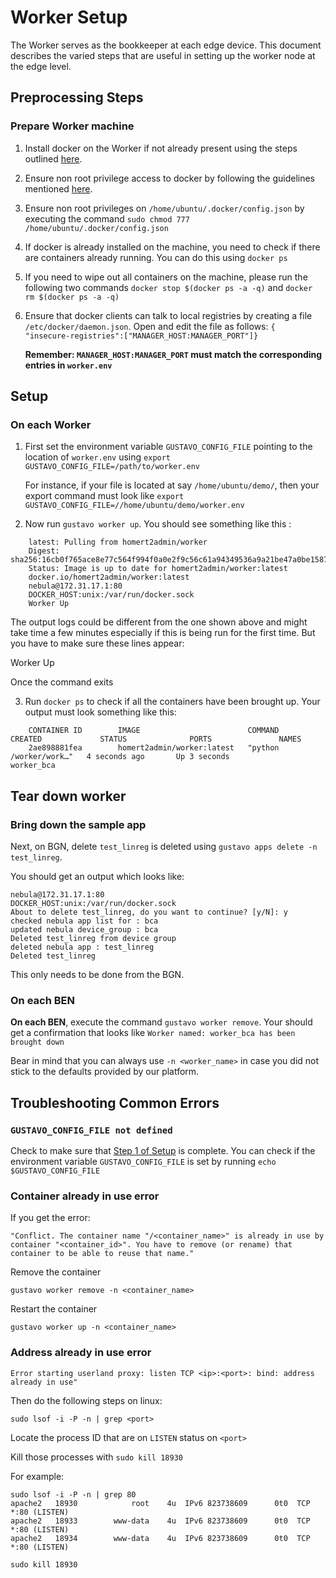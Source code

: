 # Worker Setup

The Worker serves as the bookkeeper at each edge device. This document describes the varied steps that are useful in setting up the worker node at the edge level.

## Preprocessing Steps

### Prepare Worker machine

1. Install docker on the Worker if not already present using the steps outlined [here](https://docs.docker.com/get-docker/). 
2. Ensure non root privilege access to docker by following the guidelines mentioned [here](https://docs.docker.com/engine/install/linux-postinstall/). 
3. Ensure non root privileges on `/home/ubuntu/.docker/config.json` by executing the command  `sudo chmod 777 /home/ubuntu/.docker/config.json`
4. If docker is already installed on the machine, you need to check if there are containers already running. You can do this using `docker ps`
5. If you need to wipe out all containers on the machine, please run the following two commands `docker stop $(docker ps -a -q)` and `docker rm $(docker ps -a -q)`
6. Ensure that docker clients can talk to local registries by creating a file `/etc/docker/daemon.json`. Open and edit the file as follows: 
    ```{  "insecure-registries":["MANAGER_HOST:MANAGER_PORT"]}```
    
    **Remember: `MANAGER_HOST:MANAGER_PORT` must match the corresponding entries in `worker.env`**

## Setup

### On each Worker

1. First set the environment variable `GUSTAVO_CONFIG_FILE` pointing to the location of `worker.env` using `export GUSTAVO_CONFIG_FILE=/path/to/worker.env` 
    
    For instance, if your file is located at say `/home/ubuntu/demo/`, then your export command must look like `export GUSTAVO_CONFIG_FILE=//home/ubuntu/demo/worker.env`
    
2. Now run `gustavo worker up`. You should see something like this :
    
```
    latest: Pulling from homert2admin/worker
    Digest: sha256:16cb0f765ace8e77c564f994f0a0e2f9c56c61a94349536a9a21be47a0be1587
    Status: Image is up to date for homert2admin/worker:latest
    docker.io/homert2admin/worker:latest
    nebula@172.31.17.1:80
    DOCKER_HOST:unix:/var/run/docker.sock
    Worker Up
```
    
The output logs could be different from the one shown above and might take time a few minutes especially if this is being run for the first time. But you have to make sure these lines appear:

Worker Up

Once the command exits 
    
3. Run `docker ps` to check if all the containers have been brought up. Your output must look something like this:
    
```
    CONTAINER ID        IMAGE                        COMMAND                  CREATED             STATUS              PORTS               NAMES
    2ae898881fea        homert2admin/worker:latest   "python /worker/work…"   4 seconds ago       Up 3 seconds                            worker_bca
```
    

## Tear down worker

### Bring down the sample app

Next, on BGN, delete `test_linreg` is deleted using `gustavo apps delete -n test_linreg`.

You should get an output which looks like:

```
nebula@172.31.17.1:80
DOCKER_HOST:unix:/var/run/docker.sock
About to delete test_linreg, do you want to continue? [y/N]: y
checked nebula app list for : bca
updated nebula device_group : bca
Deleted test_linreg from device group
deleted nebula app : test_linreg
Deleted test_linreg
```

This only needs to be done from the BGN.

### On each BEN

**On each BEN**, execute the command `gustavo worker remove`. Your should get a confirmation that looks like `Worker named: worker_bca has been brought down`

Bear in mind that you can always use `-n <worker_name>` in case you did not stick to the defaults provided by our platform.

## Troubleshooting Common Errors

### `GUSTAVO_CONFIG_FILE not defined`

Check to make sure that [Step 1 of Setup](https://www.notion.so/Worker-Setup-1f21267b78074e1a92f230b14c018e90) is complete. You can check if the environment variable `GUSTAVO_CONFIG_FILE` is set by running `echo $GUSTAVO_CONFIG_FILE`

### Container already in use error

If you get the error:

`"Conflict. The container name "/<container_name>" is already in use by container "<container_id>". You have to remove (or rename) that container to be able to reuse that name."`

Remove the container

`gustavo worker remove -n <container_name>`

Restart the container

`gustavo worker up -n <container_name>`

### Address already in use error

`Error starting userland proxy: listen TCP <ip>:<port>: bind: address already in use"`

Then do the following steps on linux:

`sudo lsof -i -P -n | grep <port>`

Locate the process ID that are on `LISTEN` status on `<port>` 

Kill those processes with `sudo kill 18930`

For example:

```
sudo lsof -i -P -n | grep 80
apache2   18930            root    4u  IPv6 823738609      0t0  TCP *:80 (LISTEN)
apache2   18933        www-data    4u  IPv6 823738609      0t0  TCP *:80 (LISTEN)
apache2   18934        www-data    4u  IPv6 823738609      0t0  TCP *:80 (LISTEN)

sudo kill 18930
```